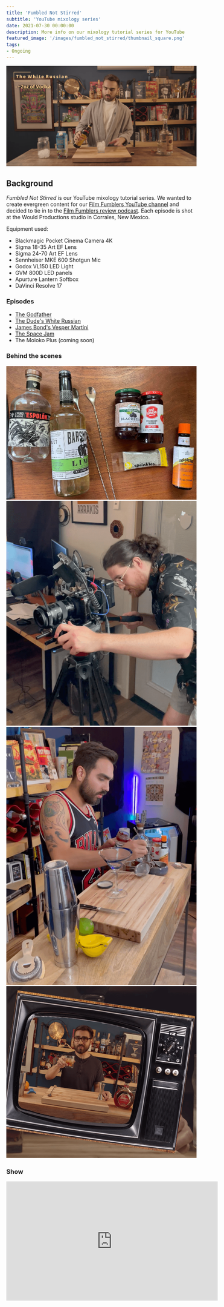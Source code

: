 ```yaml
---
title: 'Fumbled Not Stirred'
subtitle: 'YouTube mixology series'
date: 2021-07-30 00:00:00
description: More info on our mixology tutorial series for YouTube
featured_image: '/images/fumbled_not_stirred/thumbnail_square.png'
tags:
- Ongoing
---
```


![](/images/fumbled_not_stirred/thumbnail.png)

## Background

_Fumbled Not Stirred_ is our YouTube mixology tutorial series. We wanted to create evergreen content for our [Film Fumblers YouTube channel](https://www.youtube.com/channel/UCawu2pOm_jmtAss4dN7z2KQ) and decided to tie in to the [Film Fumblers review podcast](https://filmfumblers.com). Each episode is shot at the Would Productions studio in Corrales, New Mexico.

Equipment used:

* Blackmagic Pocket Cinema Camera 4K
* Sigma 18-35 Art EF Lens
* Sigma 24-70 Art EF Lens
* Sennheiser MKE 600 Shotgun Mic
* Godox VL150 LED Light
* GVM 800D LED panels
* Apurture Lantern Softbox
* DaVinci Resolve 17

### Episodes

* [The Godfather](https://www.youtube.com/watch?v=HIO1DdVT7qM)
* [The Dude's White Russian](https://www.youtube.com/watch?v=eKjRv1kwGAI)
* [James Bond's Vesper Martini](https://www.youtube.com/watch?v=ERjMg-O75ms)
* [The Space Jam](https://www.youtube.com/watch?v=BuMBY_9EupE)
* The Moloko Plus (coming soon)

### Behind the scenes

<div class="gallery" data-columns="2">
	<img src="/images/fumbled_not_stirred/behind_1.jpg">
	<img src="/images/fumbled_not_stirred/behind_2.png">
	<img src="/images/fumbled_not_stirred/behind_3.png">
	<img src="/images/fumbled_not_stirred/behind_4.png">
</div>

### Show

<iframe width="560" height="315" src="https://www.youtube.com/embed/ERjMg-O75ms" title="YouTube video player" frameborder="0" allow="accelerometer; autoplay; clipboard-write; encrypted-media; gyroscope; picture-in-picture" allowfullscreen></iframe>
